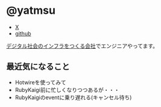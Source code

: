 # @yatmsu

- [X](https://x.com/yatmsu)
- [github](https://github.com/yatmsu)

[デジタル社会のインフラをつくる会社](https://biz.trustdock.io/)でエンジニアやってます。

## 最近気になること

* Hotwireを使ってみて
* RubyKaigi前に忙しくなりつつあるが・・・
* RubyKaigiのeventに乗り遅れる(キャンセル待ち)


